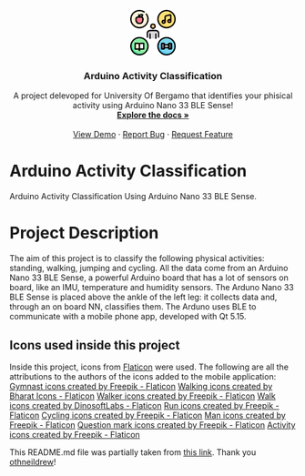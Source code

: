 <br />
<div align="center">
 
  <img src="https://github.com/DavideSalvetti/arduino_activity_classification/blob/main/app/activity_tracker/img/lifestyle.png"  width="80" height="80">
  

  <h3 align="center">Arduino Activity Classification</h3>

  <p align="center">
    A project delevoped for University Of Bergamo that identifies your phisical activity using Arduino Nano 33 BLE Sense!
    <br />
    <a href="https://github.com/DavideSalvetti/arduino_activity_classification"><strong>Explore the docs »</strong></a>
    <br />
    <br />
    <a href="https://github.com/DavideSalvetti/arduino_activity_classification">View Demo</a>
    ·
    <a href="https://github.com/DavideSalvetti/arduino_activity_classification/issues">Report Bug</a>
    ·
    <a href="https://github.com/DavideSalvetti/arduino_activity_classification/issues">Request Feature</a>
  </p>
</div>



# Arduino Activity Classification
Arduino Activity Classification Using Arduino Nano 33 BLE Sense.

<h1> Project Description </h1>
The aim of this project is to classify the following physical activities: standing, walking, jumping and cycling. All the data come from an Arduino Nano 33 BLE Sense, a powerful Arduino board that has a lot of sensors on board, like an IMU, temperature and humidity sensors. The Arduno Nano 33 BLE Sense is placed above the ankle of the left leg: it collects data and, through an on board NN, classifies them. The Arduno uses BLE to communicate with a mobile phone app, developed with Qt 5.15.


<h2>Icons used inside this project</h2>

Inside this project, icons from <a href="https://www.flaticon.com/">Flaticon</a> were used. The following are all the attributions to the authors of the icons added to the mobile application:
<br>
<a href="https://www.flaticon.com/free-icons/gymnast" title="gymnast icons">Gymnast icons created by Freepik - Flaticon</a>
<a href="https://www.flaticon.com/free-icons/walking" title="walking icons">Walking icons created by Bharat Icons - Flaticon</a>
<a href="https://www.flaticon.com/free-icons/walker" title="walker icons">Walker icons created by Freepik - Flaticon</a>
<a href="https://www.flaticon.com/free-icons/walk" title="walk icons">Walk icons created by DinosoftLabs - Flaticon</a>
<a href="https://www.flaticon.com/free-icons/run" title="run icons">Run icons created by Freepik - Flaticon</a>
<a href="https://www.flaticon.com/free-icons/cycling" title="cycling icons">Cycling icons created by Freepik - Flaticon</a>
<a href="https://www.flaticon.com/free-icons/man" title="man icons">Man icons created by Freepik - Flaticon</a>
<a href="https://www.flaticon.com/free-icons/question-mark" title="question mark icons">Question mark icons created by Freepik - Flaticon</a>
<a href="https://www.flaticon.com/free-icons/activity" title="activity icons">Activity icons created by Freepik - Flaticon</a>


This README.md file was partially taken from <a href="https://github.com/othneildrew/Best-README-Template/blob/master/README.md">this link</a>. Thank you <a href="https://github.com/othneildrew">othneildrew</a>!
